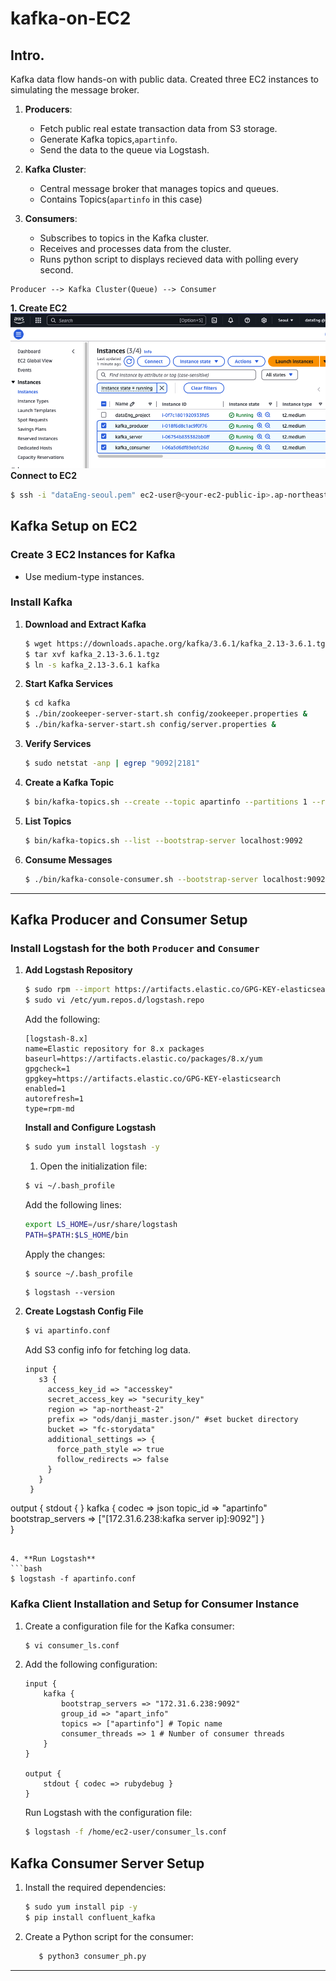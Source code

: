 # kafka-on-EC2
## Intro.
Kafka data flow hands-on with public data. Created three EC2 instances to simulating the message broker.

1. **Producers**:
   - Fetch public real estate transaction data from S3 storage.
   - Generate Kafka topics,`apartinfo`.
   - Send the data to the queue via Logstash.

2. **Kafka Cluster**:
   - Central message broker that manages topics and queues.
   - Contains Topics(`apartinfo` in this case)

3. **Consumers**:
   - Subscribes to topics in the Kafka cluster.
   - Receives and processes data from the cluster.
   - Runs python script to displays recieved data with polling every second.

```
Producer --> Kafka Cluster(Queue) --> Consumer
```


 **1. Create EC2** 
![](images/ec2-console.png)
 **Connect to EC2**
   ```bash
   $ ssh -i "dataEng-seoul.pem" ec2-user@<your-ec2-public-ip>.ap-northeast-1.compute.amazonaws.com
   ```

## Kafka Setup on EC2

### Create 3 EC2 Instances for Kafka
- Use medium-type instances.

### Install Kafka

1. **Download and Extract Kafka**
   ```bash
   $ wget https://downloads.apache.org/kafka/3.6.1/kafka_2.13-3.6.1.tgz
   $ tar xvf kafka_2.13-3.6.1.tgz
   $ ln -s kafka_2.13-3.6.1 kafka
   ```

2. **Start Kafka Services**
   ```bash
   $ cd kafka
   $ ./bin/zookeeper-server-start.sh config/zookeeper.properties &
   $ ./bin/kafka-server-start.sh config/server.properties &
   ```

3. **Verify Services**
   ```bash
   $ sudo netstat -anp | egrep "9092|2181"
   ```

4. **Create a Kafka Topic**
   ```bash
   $ bin/kafka-topics.sh --create --topic apartinfo --partitions 1 --replication-factor 1 --bootstrap-server localhost:9092 &
   ```

5. **List Topics**
   ```bash
   $ bin/kafka-topics.sh --list --bootstrap-server localhost:9092
   ```

6. **Consume Messages**
   ```bash
   $ ./bin/kafka-console-consumer.sh --bootstrap-server localhost:9092 --topic apartinfo --from-beginning
   ```

---

## Kafka Producer and Consumer Setup

### Install Logstash for the both `Producer` and `Consumer`
1. **Add Logstash Repository**
   ```bash
   $ sudo rpm --import https://artifacts.elastic.co/GPG-KEY-elasticsearch
   $ sudo vi /etc/yum.repos.d/logstash.repo
   ```

   Add the following:
   ```
   [logstash-8.x]
   name=Elastic repository for 8.x packages
   baseurl=https://artifacts.elastic.co/packages/8.x/yum
   gpgcheck=1
   gpgkey=https://artifacts.elastic.co/GPG-KEY-elasticsearch
   enabled=1
   autorefresh=1
   type=rpm-md
   ```

   **Install and Configure Logstash**
   ```bash
   $ sudo yum install logstash -y
   ```
   1. Open the initialization file:
   ```bash
   $ vi ~/.bash_profile
   ```

   Add the following lines:
   ```bash
   export LS_HOME=/usr/share/logstash
   PATH=$PATH:$LS_HOME/bin
   ```

   Apply the changes:
   ```bash
   $ source ~/.bash_profile
   ```

   ```
   $ logstash --version
   ```

3. **Create Logstash Config File**
   ```bash
   $ vi apartinfo.conf
   ```
   Add S3 config info for fetching log data.
   
   ```plaintext
   input {
      s3 {
        access_key_id => "accesskey"
        secret_access_key => "security_key"
        region => "ap-northeast-2"
        prefix => "ods/danji_master.json/" #set bucket directory
        bucket => "fc-storydata"
        additional_settings => {
          force_path_style => true
          follow_redirects => false
        }
      }
    }

output {
  stdout { }
    kafka {
        codec => json
        topic_id => "apartinfo"
        bootstrap_servers =>  ["[172.31.6.238:kafka server ip]:9092"]
    }  
}
   ```

4. **Run Logstash**
   ```bash
   $ logstash -f apartinfo.conf
   ```
### Kafka Client Installation and Setup for Consumer Instance

1. Create a configuration file for the Kafka consumer:
   ```bash
   $ vi consumer_ls.conf
   ```

2. Add the following configuration:
   ```
   input {
       kafka {
           bootstrap_servers => "172.31.6.238:9092"
           group_id => "apart_info"
           topics => ["apartinfo"] # Topic name
           consumer_threads => 1 # Number of consumer threads
       }
   }

   output {
       stdout { codec => rubydebug }
   }
   ```

   Run Logstash with the configuration file:
   ```bash
   $ logstash -f /home/ec2-user/consumer_ls.conf
   ```

## Kafka Consumer Server Setup

1. Install the required dependencies:
   ```bash
   $ sudo yum install pip -y
   $ pip install confluent_kafka
   ```

2. Create a Python script for the consumer:
   ```bash
      $ python3 consumer_ph.py
   ```

---